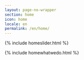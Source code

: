 ```yaml
---
layout: page-no-wrapper
section: home
icon: home
locale: en
permalink: /en/home/
---
```


{% include homeslider.html %}

<div class="wrapper">
  {% include homewhatwedo.html %}
</div>
